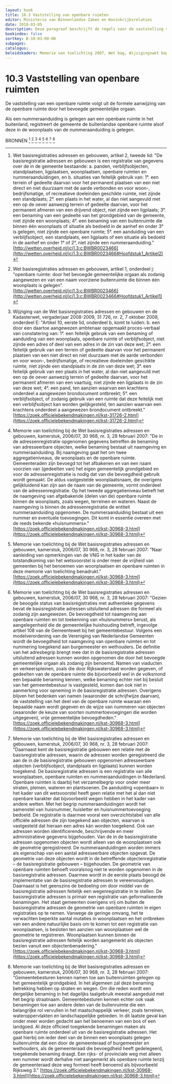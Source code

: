 ```yaml
---
layout: book
title: 10.3 Vaststelling van openbare ruimten
editor: Ministerie van Binnenlandse Zaken en Koninkrijksrelaties
date: 2018-03-05
description: Deze paragraaf beschrijft de regels voor de vaststelling van openbare ruimten.
bookindex: false
sortkey: B-10-03-00-00
subpages:
catalogus:
beleidskaders: Memorie van toelichting 2007, Wet bag, Wijzigingswet bag 2008
---
```


# 10.3 Vaststelling van openbare ruimten

De vaststelling van een openbare ruimte volgt uit de formele aanwijzing van de openbare ruimte door het bevoegde gemeentelijke orgaan.

Als een nummeraanduiding is gelegen aan een openbare ruimte in het buitenland, registreert de gemeente de buitenlandse openbare ruimte alsof deze in de woonplaats van de nummeraanduiding is gelegen.

BRONNEN [^10-28] [^10-29] [^10-31] [^10-32] [^10-33] [^10-34] [^10-35] [^10-36]

[^10-28]: Wet basisregistraties adressen en gebouwen, artikel 2, tweede lid: "De basisregistratie adressen en gebouwen is een registratie van gegevens over de in de gemeente bestaande: a. panden, verblijfsobjecten, standplaatsen, ligplaatsen, woonplaatsen, openbare ruimten en nummeraanduidingen, en b. situaties van feitelijk gebruik van: 1°. een terrein of gedeelte daarvan voor het permanent plaatsen van een niet direct en niet duurzaam met de aarde verbonden en voor woon-, bedrijfsmatige, of recreatieve doeleinden geschikte ruimte, niet zijnde een standplaats; 2°. een plaats in het water, al dan niet aangevuld met een op de oever aanwezig terrein of gedeelte daarvan, voor het permanent afmeren van een drijvend object, niet zijnde een ligplaats; 3°. een benaming van een gedeelte van het grondgebied van de gemeente, niet zijnde een woonplaats; 4°. een benaming van een buitenruimte die binnen één woonplaats of situatie als bedoeld in de aanhef en onder 3° is gelegen, niet zijnde een openbare ruimte; 5°. een aanduiding van een verblijfsobject, een standplaats, een ligplaats of een situatie als bedoeld in de aanhef en onder 1° of 2°, niet zijnde een nummeraanduiding." [http://wetten.overheid.nl/jci1.3:c:BWBR0023466](http://wetten.overheid.nl/jci1.3:c:BWBR0023466#Hoofdstuk1_Artikel2)

[^10-29]: Wet basisregistraties adressen en gebouwen, artikel 1, onderdeel j: "openbare ruimte: door het bevoegde gemeentelijke orgaan als zodanig aangewezen en van een naam voorziene buitenruimte die binnen één woonplaats is gelegen”. [http://wetten.overheid.nl/jci1.3:c:BWBR0023466](http://wetten.overheid.nl/jci1.3:c:BWBR0023466#Hoofdstuk1_Artikel1)

[^10-31]: Wijziging van de Wet basisregistraties adressen en gebouwen en de Kadasterwet, vergaderjaar 2008-2009, 31 726, nr. 2, 7 oktober 2008, onderdeel E: "Artikel 10, eerste lid, onderdeel b, komt te luiden: b. een door een daartoe aangewezen ambtenaar opgemaakt proces-verbaal van constatering van: 1°. een feitelijk gebruik van een benaming of aanduiding van een woonplaats, openbare ruimte of verblijfsobject, niet zijnde een adres of deel van een adres in de zin van deze wet; 2°. een feitelijk gebruik van een terrein of gedeelte daarvan voor het permanent plaatsen van een niet direct en niet duurzaam met de aarde verbonden en voor woon-, bedrijfsmatige, of recreatieve doeleinden geschikte ruimte, niet zijnde een standplaats in de zin van deze wet; 3°. een feitelijk gebruik van een plaats in het water, al dan niet aangevuld met een op de oever aanwezig terrein of gedeelte daarvan, voor het permanent afmeren van een vaartuig, niet zijnde een ligplaats in de zin van deze wet; 4°. een pand, ten aanzien waarvan een krachtens onderdeel a aangewezen brondocument ontbreekt; 5°. een verblijfsobject, of zodanig gebruik van een ruimte dat deze feitelijk met een verblijfsobject kan worden gelijkgesteld, ten aanzien waarvan een krachtens onderdeel a aangewezen brondocument ontbreekt." [https://zoek.officielebekendmakingen.nl/kst-31726-2.html](https://zoek.officielebekendmakingen.nl/kst-31726-2.html)

[^10-32]: Memorie van toelichting bij de Wet basisregistraties adressen en gebouwen, kamerstuk, 2006/07, 30 968, nr. 3, 28 februari 2007: "De in de adressenregistratie opgenomen gegevens betreffen de benaming van adresseerbare objecten, welke benaming bestaat uit naamgeving en nummeraanduiding. Bij naamgeving gaat het om twee aggregatieniveaus, de woonplaats en de openbare ruimte. Gemeenteraden zijn bevoegd tot het afbakenen en van een naam voorzien van (gedeelten van) het eigen gemeentelijk grondgebied en voor de adressenregistratie is nodig dat van die bevoegdheid gebruik wordt gemaakt. De aldus vastgestelde woonplaatsnaam, die overigens gelijkluidend kan zijn aan de naam van de gemeente, vormt onderdeel van de adressenregistratie. Op het tweede aggregatieniveau betreft het de naamgeving van afgebakende (delen van de) openbare ruimte binnen de woonplaats, zoals wegen, terreinen en wateren. Naast de naamgeving is binnen de adressenregistratie de entiteit nummeraanduiding opgenomen. De nummeraanduiding bestaat uit een nummer en eventuele toevoegingen. Dit komt in essentie overeen met de reeds bekende «huisnummers»." [https://zoek.officielebekendmakingen.nl/kst-30968-3.html](https://zoek.officielebekendmakingen.nl/kst-30968-3.html)

[^10-33]: Memorie van toelichting bij de Wet basisregistraties adressen en gebouwen, kamerstuk, 2006/07, 30 968, nr. 3, 28 februari 2007: "Naar aanleiding van opmerkingen van de VNG in het kader van de totstandkoming van het wetsvoorstel is onder meer de vrijheid van gemeenten bij het benoemen van woonplaatsen en openbare ruimten in deze memorie van toelichting benadrukt." [https://zoek.officielebekendmakingen.nl/kst-30968-3.html](https://zoek.officielebekendmakingen.nl/kst-30968-3.html)

[^10-34]: Memorie van toelichting bij de Wet basisregistraties adressen en gebouwen, kamerstuk, 2006/07, 30 968, nr. 3, 28 februari 2007: "Gezien de beoogde status van basisregistraties met authentieke gegevens bevat de basisregistratie adressen uitsluitend adressen die formeel als zodanig zijn aangewezen. De bevoegdheid tot naamgeving aan openbare ruimten en tot toekenning van «huisnummers» berust, als aangelegenheid die de gemeentelijke huishouding betreft, ingevolge artikel 108 van de Gemeentewet bij het gemeentebestuur. Volgens een modelverordening van de Vereniging van Nederlandse Gemeenten wordt de bevoegdheid tot naamgeving van openbare ruimten en tot nummering toegekend aan burgemeester en wethouders. De definitie van het adresbegrip brengt mee dat in de basisregistratie adressen uitsluitend adressen kunnen worden opgenomen die door het bevoegde gemeentelijke orgaan als zodanig zijn benoemd. Namen van viaducten en verkeerspleinen, zoals die door Rijkswaterstaat worden gegeven, of gedeelten van de openbare ruimte die bijvoorbeeld wel in de volksmond een bepaalde benaming kennen, welke benaming echter niet bij besluit van het gemeentebestuur is vastgesteld, komen dan ook niet in aanmerking voor opneming in de basisregistratie adressen. Overigens blijven het bedenken van namen (waaronder de schrijfwijze daarvan), de vaststelling van het deel van de openbare ruimte waaraan een bepaalde naam wordt gegeven en de wijze van nummeren van objecten (waaronder de keuze van soorten nummertoevoegingen die worden uitgegeven), vrije gemeentelijke bevoegdheden." [https://zoek.officielebekendmakingen.nl/kst-30968-3.html](https://zoek.officielebekendmakingen.nl/kst-30968-3.html)

[^10-35]: Memorie van toelichting bij de Wet basisregistraties adressen en gebouwen, kamerstuk, 2006/07, 30 968, nr. 3, 28 februari 2007: "Daarnaast kent de basisregistratie gebouwen een relatie met de basisregistratie adressen, waarin de adressen worden geregistreerd die aan de in de basisregistratie gebouwen opgenomen adresseerbare objecten (verblijfsobject, standplaats en ligplaats) kunnen worden toegekend. De basisregistratie adressen is een registratie van alle woonplaatsen, openbare ruimten en nummeraanduidingen in Nederland. Openbare ruimten is daarbij het verzamelbegrip voor onder meer straten, pleinen, wateren en plantsoenen. De aanduiding «openbaar» in het kader van dit wetsvoorstel heeft geen relatie met het al dan niet openbare karakter dat bijvoorbeeld wegen hebben in het kader van andere wetten. Met het begrip nummeraanduidingen wordt het samenstel van huisnummer, huisletter en huisnummertoevoeging bedoeld. De registratie is daarmee vooral een overzichtstabel van alle officiële adressen die zijn toegekend aan objecten, waarvan is vastgesteld dat hieraan een adres kán worden toegekend. Ook van adressen worden identificerende, beschrijvende en meer administratieve gegevens bijgehouden. Van de in de basisregistratie adressen opgenomen objecten wordt alleen van de woonplaatsen ook de geometrie geregistreerd. De nummeraanduidingen worden immers als eigenschap van een aantal adresseerbare objecten opgevat. De geometrie van deze objecten wordt in de betreffende objectenregistratie – de basisregistratie gebouwen – bijgehouden. De geometrie van openbare ruimten behoeft vooralsnog niet te worden opgenomen in de basisregistratie adressen. Daarmee wordt in de eerste plaats beoogd de implementatie van de basisregistratie adressen te vereenvoudigen. Daarnaast is het geenszins de bedoeling om door middel van de basisregistratie adressen feitelijk een wegenregistratie in te stellen. De basisregistratie adressen is primair een registratie van geformaliseerde benamingen. Het staat gemeenten overigens vrij om buiten de basisregistratie adressen de geometrie van openbare ruimten in eigen registraties op te nemen. Vanwege de geringe omvang, het te verwachten beperkte aantal mutaties in woonplaatsen en het ontbreken van een andere natuurlijke basis om te komen tot een registratie van woonplaatsen, is besloten ten aanzien van woonplaatsen wel de geometrie te registreren. Woonplaatsen kunnen binnen de basisregistratie adressen feitelijk worden aangemerkt als objecten bezien vanuit een objectenbenadering." [https://zoek.officielebekendmakingen.nl/kst-30968-3.html](https://zoek.officielebekendmakingen.nl/kst-30968-3.html)

[^10-36]: Memorie van toelichting bij de Wet basisregistraties adressen en gebouwen, kamerstuk, 2006/07, 30 968, nr. 3, 28 februari 2007: "Gemeentebesturen kennen namen toe aan buitenruimten gelegen op het gemeentelijk grondgebied. In het algemeen zal deze benaming betrekking hebben op straten en wegen. Om die reden wordt een dergelijke benaming in het dagelijks taalgebruik meestal aangeduid met het begrip straatnaam. Gemeentebesturen kennen echter ook vaak benamingen toe aan andere delen van de buitenruimte die een belangrijke rol vervullen in het maatschappelijk verkeer, zoals terreinen, wateroppervlakten en landschappelijke gebieden. In dit laatste geval kan onder meer worden gedacht aan het benoemen van een bos of een landgoed. Al deze officieel toegekende benamingen maken als openbare ruimte onderdeel uit van de basisregistratie adressen. Het gaat hierbij om ieder deel van de binnen een woonplaats gelegen buitenruimte dat een door de gemeenteraad of burgemeester en wethouders, als de gemeenteraad die bevoegdheid heeft gedelegeerd, toegekende benaming draagt. Een rijks- of provinciale weg met alleen een nummer wordt derhalve niet aangemerkt als openbare ruimte tenzij de gemeenteraad deze weg formeel heeft benoemd als bijvoorbeeld Rijksweg 3." [https://zoek.officielebekendmakingen.nl/kst-30968-3.html](https://zoek.officielebekendmakingen.nl/kst-30968-3.html)

